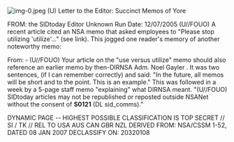 ![img-0.jpeg](img-0.jpeg)
(U) Letter to the Editor: Succinct Memos of Yore

FROM: the SIDtoday Editor
Unknown
Run Date: 12/07/2005
(U//FOUO) A recent article cited an NSA memo that asked employees to "Please stop utilizing 'utilize'..." (see link). This jogged one reader's memory of another noteworthy memo:

From:
$\square$
(U//FOUO) Your article on the "use versus utilize" memo should also reference an earlier memo by then-DIRNSA Adm. Noel Gayler . It was two sentences, (if I can remember correctly) and said: "In the future, all memos will be short and to the point. This is an example." This was followed in a week by a 5-page staff memo "explaining" what DIRNSA meant.
"(U//FOUO) SIDtoday articles may not be republished or reposted outside NSANet without the consent of $\mathbf{S 0 1 2 1}$ (DL sid_comms)."

DYNAMIC PAGE -- HIGHEST POSSIBLE CLASSIFICATION IS
TOP SECRET // SI / TK // REL TO USA AUS CAN GBR NZL
DERIVED FROM: NSA/CSSM 1-52, DATED 08 JAN 2007 DECLASSIFY ON: 20320108
